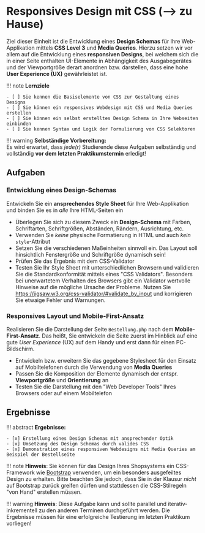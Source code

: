 # Responsives Design mit CSS (--> zu Hause)

Ziel dieser Einheit ist die Entwicklung eines **Design Schemas** für Ihre Web-Applikation mittels **CSS Level 3** und **Media Queries**. Hierzu setzen wir vor allem auf die Entwicklung eines **responsiven Designs**, bei welchem sich die in einer Seite enthalten UI-Elemente in Abhängigkeit des Ausgabegerätes und der Viewportgröße derart anordnen bzw. darstellen, dass eine hohe **User Experience (UX)** gewährleistet ist. 

!!! note
    **Lernziele**

    - [ ] Sie kennen die Basiselemente von CSS zur Gestaltung eines Designs  
    - [ ] Sie können ein responsives Webdesign mit CSS und Media Queries erstellen
    - [ ] Sie können ein selbst erstelltes Design Schema in Ihre Webseiten einbinden 
    - [ ] Sie kennen Syntax und Logik der Formulierung von CSS Selektoren

!!! warning
    **Selbständige Vorbereitung:**     
    Es wird erwartet, dass *jede\(r\)* Studierende diese Aufgaben selbständig und vollständig **vor dem letzten Praktikumstermin** erledigt! 

## Aufgaben

### Entwicklung eines Design-Schemas
Entwickeln Sie ein **ansprechendes Style Sheet** für Ihre Web-Applikation und binden Sie es in *alle* Ihre HTML-Seiten ein    

 - Überlegen Sie sich zu diesem Zweck ein **Design-Schema** mit Farben, Schriftarten, Schriftgrößen, Abständen, Rändern, Ausrichtung, etc.
 - Verwenden Sie *keine* physische Formatierung in HTML und auch *kein* `style`-Attribut
 - Setzen Sie die verschiedenen Maßeinheiten sinnvoll ein. Das Layout soll hinsichtlich Fenstergröße und Schriftgröße dynamisch sein!
 - Prüfen Sie das Ergebnis mit dem CSS-Validator
 - Testen Sie Ihr Style Sheet mit unterschiedlichen Browsern und validieren Sie die Standardkonformität mittels eines "CSS Validators". Besonders bei unerwartetem Verhalten des Browsers gibt ein Validator wertvolle Hinweise auf die mögliche Ursache der Probleme.
Nutzen Sie <https://jigsaw.w3.org/css-validator/#validate_by_input> und korrigieren Sie etwaige Fehler und Warnungen.

### Responsives Layout und Mobile-First-Ansatz

Realisieren Sie die Darstellung der Seite `Bestellung.php` nach dem **Mobile-First-Ansatz**. Das heißt, Sie entwickeln die Seite zuerst im Hinblick auf eine gute *User Experience* (UX) auf dem Handy und erst dann für einen PC-Bildschirm.

 - Entwickeln bzw. erweitern Sie das gegebene Stylesheet für den Einsatz auf Mobiltelefonen durch die Verwendung von **Media Queries**
 - Passen Sie die Komposition der Elemente dynamisch der entspr. **Viewportgröße** und **Orientierung** an
 - Testen Sie die Darstellung mit den "Web Developer Tools" Ihres Browsers oder auf einem Mobiltelefon

## Ergebnisse

!!! abstract
    __Ergebnisse:__

    - [x] Erstellung eines Design Schemas mit ansprechender Optik
    - [x] Umsetzung des Design Schemas durch valides CSS
    - [x] Demonstration eines responsiven Webdesigns mit Media Queries am Beispiel der Bestellseite


!!! note
    **Hinweis**: Sie können für das Design Ihres Shopsystems ein CSS-Framework wie [Bootstrap](https://getbootstrap.com/) verwenden, um ein besonders ausgefeiltes Design zu erhalten. Bitte beachten Sie jedoch, dass Sie in der Klausur *nicht* auf Bootstrap zurück greifen dürfen und stattdessen die CSS-Stilregeln "von Hand" erstellen müssen.


!!! warning
    **Hinweis**: Diese Aufgabe kann und sollte parallel und iterativ-inkrementell zu den anderen Terminen durchgeführt werden. Die Ergebnisse müssen für eine erfolgreiche Testierung im letzten Praktikum vorliegen!

